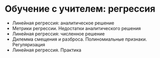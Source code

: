 # Обучение с учителем: регрессия
* Линейная регрессия: аналитическое решение
* Метрики регрессии. Недостатки аналитического решения
* Линейная регрессия: численное решение
* Дилемма смещения и разброса. Полиномиальные признаки. Регуляризация
* Линейная регрессия. Практика
